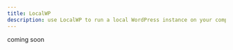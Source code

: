 ```yaml
---
title: LocalWP
description: use LocalWP to run a local WordPress instance on your computer
---
```


coming soon

